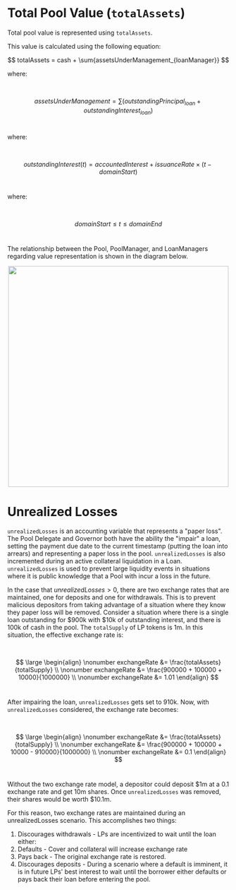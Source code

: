 # Total Pool Value (`totalAssets`)

Total pool value is represented using `totalAssets`.

This value is calculated using the following equation:

<p align="center"> $$ totalAssets = cash + \sum{assetsUnderManagement_{loanManager}} $$ </p>

where:

<br/>

$$ assetsUnderManagement = \sum({outstandingPrincipal_{loan}} + {outstandingInterest_{loan}}) $$
<br/>

where:

<br/>

$$ outstandingInterest(t) = accountedInterest + issuanceRate \times (t - domainStart) $$
<br/>

where:

<br/>

$$ domainStart \le t \le domainEnd $$
<br/>

The relationship between the Pool, PoolManager, and LoanManagers regarding value representation is shown in the diagram below.

<p align="center">
  <img src="https://user-images.githubusercontent.com/44272939/196053069-88046d8c-7489-4a02-9a83-27406eac1b93.svg" height="500" />
</p>

# Unrealized Losses

`unrealizedLosses` is an accounting variable that represents a "paper loss". The Pool Delegate and Governor both have the ability the "impair" a loan, setting the payment due date to the current timestamp (putting the loan into arrears) and representing a paper loss in the pool. `unrealizedLosses` is also incremented during an active collateral liquidation in a Loan. `unrealizedLosses` is used to prevent large liquidity events in situations where it is public knowledge that a Pool with incur a loss in the future.

In the case that $unrealizedLosses \gt 0$, there are two exchange rates that are maintained, one for deposits and one for withdrawals. This is to prevent malicious depositors from taking advantage of a situation where they know they paper loss will be removed. Consider a situation where there is a single loan outstanding for $900k with $10k of outstanding interest, and there is 100k of cash in the pool. The `totalSupply` of LP tokens is 1m. In this situation, the effective exchange rate is:

<br/>

$$
\large
\begin{align}
\nonumber exchangeRate &= \frac{totalAssets}{totalSupply} \\
\nonumber exchangeRate &= \frac{900000 + 100000 + 10000}{1000000} \\
\nonumber exchangeRate &= 1.01
\end{align}
$$
<br/>

After impairing the loan, `unrealizedLosses` gets set to 910k. Now, with `unrealizedLosses` considered, the exchange rate becomes:

<br/>

$$
\large
\begin{align}
\nonumber exchangeRate &= \frac{totalAssets}{totalSupply} \\
\nonumber exchangeRate &= \frac{900000 + 100000 + 10000 - 910000}{1000000} \\
\nonumber exchangeRate &= 0.1
\end{align}
$$
<br/>

Without the two exchange rate model, a depositor could deposit $1m at a 0.1 exchange rate and get 10m shares. Once `unrealizedLosses` was removed, their shares would be worth $10.1m.

For this reason, two exchange rates are maintained during an unrealizedLosses scenario. This accomplishes two things:
1. Discourages withdrawals - LPs are incentivized to wait until the loan either:
  1. Defaults - Cover and collateral will increase exchange rate
  2. Pays back - The original exchange rate is restored.
2. Discourages deposits - During a scenario where a default is imminent, it is in future LPs' best interest to wait until the borrower either defaults or pays back their loan before entering the pool.
